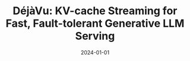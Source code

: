 ---
title: "DéjàVu: KV-cache Streaming for Fast, Fault-tolerant Generative LLM Serving"
collection: publications
permalink: /publication/2024-zdejavu
date: 2024-01-01
venue: 'Proceedings of the 41st International Conference on Machine Learning (ICML 2024)'
paperurl: '/files/2024-dejavu.pdf'
citation: '<b>Foteini Strati</b>, Sara Mcallister, Amar Phanishayee, Jakub Tarnawski, Ana Klimovic, In Proceedings of the 41st International Conference on Machine Learning (ICML 2024)'
---